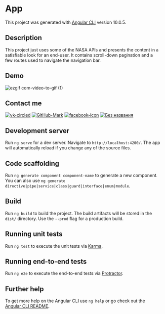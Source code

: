 
# App

This project was generated with [Angular CLI](https://github.com/angular/angular-cli) version 10.0.5.

## Description

This project just uses some of the NASA APIs and presents the content in a satisfiable look for an end-user. It contains scroll-down pagination and a few routes used to navigate the navigation bar.

## Demo

![ezgif com-video-to-gif (1)](https://user-images.githubusercontent.com/58889535/90182062-0b368780-ddba-11ea-8f67-a2dd621f697d.gif)

## Contact me

  [![vk-circled](https://user-images.githubusercontent.com/58889535/89698231-c5487200-d928-11ea-9d07-9944325a9a87.png)][1]
  [![GitHub-Mark](https://user-images.githubusercontent.com/58889535/89699556-730b4f00-d930-11ea-83c1-73751ff7d5a4.png)][2]
  [![facebook-icon](https://user-images.githubusercontent.com/58889535/89699367-10fe1a00-d92f-11ea-8f39-23be6b83cc24.png)][3]
  [![Без названия](https://user-images.githubusercontent.com/58889535/89699659-0c3a6580-d931-11ea-972f-a1ee49c1b320.jpeg)][4]

## Development server

Run `ng serve` for a dev server. Navigate to `http://localhost:4200/`. The app will automatically reload if you change any of the source files.

## Code scaffolding

Run `ng generate component component-name` to generate a new component. You can also use `ng generate directive|pipe|service|class|guard|interface|enum|module`.

## Build

Run `ng build` to build the project. The build artifacts will be stored in the `dist/` directory. Use the `--prod` flag for a production build.

## Running unit tests

Run `ng test` to execute the unit tests via [Karma](https://karma-runner.github.io).

## Running end-to-end tests

Run `ng e2e` to execute the end-to-end tests via [Protractor](http://www.protractortest.org/).

## Further help

To get more help on the Angular CLI use `ng help` or go check out the [Angular CLI README](https://github.com/angular/angular-cli/blob/master/README.md).


[1]: https://vk.com/ahty2
[2]: https://github.com/AkhtemWays
[3]: https://www.facebook.com/ahtem.salihov
[4]: https://twitter.com/Akhtem5
